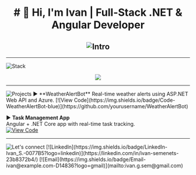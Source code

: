 <h1 align="center"># 👋 Hi, I'm Ivan | Full-Stack .NET & Angular Developer </h1> 

<h2 align="center"><img src="https://readme-typing-svg.herokuapp.com?font=Fira+Code&duration=3000&pause=3000&color=BB02F7&width=750&lines=🚀+Building+scalable+web+apps+with+ASP.NET,+Angular+and+Azure" alt="Intro" /></h2>

---
<img src="https://readme-typing-svg.herokuapp.com?font=Fira+Code&pause=1000&color=38F7D0&width=200&lines=🔥+Tech+Stack" alt="Stack" /> 
<p align="center">  
  <img src="https://skillicons.dev/icons?i=dotnet,cs,angular,ts,bots,azure,github,gitlab,docker,visualstudio,postman" />  
</p>

---

<img src="https://readme-typing-svg.herokuapp.com?font=Fira+Code&pause=1000&color=38F7D0&width=435&lines=🌟+Featured+Projects" alt="Projects" />
▶ **WeatherAlertBot**  
Real-time weather alerts using ASP.NET Web API and Azure.  
[![View Code](https://img.shields.io/badge/Code-WeatherAlertBot-blue)](https://github.com/yourusername/WeatherAlertBot)

▶ **Task Management App**  
Angular + .NET Core app with real-time task tracking.  
[![View Code](https://img.shields.io/badge/Code-TaskApp-green)](https://github.com/yourusername/TaskApp)


---
<img src="https://readme-typing-svg.herokuapp.com?font=Fira+Code&pause=1000&color=38F7D0&width=435&lines=📫+Let's+Connect" alt="Let's connect" /> 
[![LinkedIn](https://img.shields.io/badge/LinkedIn-Ivan_S.-0077B5?logo=linkedin)](https://linkedin.com/in/ivan-semenets-23b8372b4/)  
[![Email](https://img.shields.io/badge/Email-ivan@example.com-D14836?logo=gmail)](mailto:ivan.g.sem@gmail.com)

